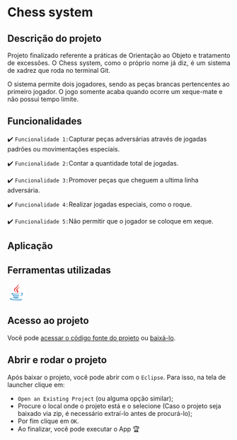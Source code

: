 # Chess system


## Descrição do projeto
<p align="justify">
Projeto finalizado referente a práticas de Orientação ao Objeto e tratamento de excessões. O Chess system, como o próprio nome já diz, é um sistema de xadrez que roda no
terminal Git.

O sistema permite dois jogadores, sendo as peças brancas pertencentes ao primeiro jogador. O jogo somente acaba quando ocorre um xeque-mate e não possui tempo limite. 

## Funcionalidades
:heavy_check_mark: `Funcionalidade 1:`Capturar peças adversárias através de jogadas padrões ou movimentações especiais.

:heavy_check_mark: `Funcionalidade 2:`Contar a quantidade total de jogadas.

:heavy_check_mark: `Funcionalidade 3:`Promover peças que cheguem a ultima linha adversária.

:heavy_check_mark: `Funcionalidade 4:`Realizar jogadas especiais, como o roque.

:heavy_check_mark: `Funcionalidade 5:`Não permitir que o jogador se coloque em xeque.

## Aplicação


## Ferramentas utilizadas

<a href="https://www.java.com" target="_blank"> <img src="https://raw.githubusercontent.com/devicons/devicon/master/icons/java/java-original.svg" alt="java" width="40" height="40"/> </a> 

## Acesso ao projeto

Você pode [acessar o código fonte do projeto](https://github.com/RonaldAG/chess-system-java) ou [baixá-lo](https://github.com/RonaldAG/chess=system-java).

## Abrir e rodar o projeto

Após baixar o projeto, você pode abrir com o `Eclipse`. Para isso, na tela de launcher clique em:

- `Open an Existing Project` (ou alguma opção similar);
- Procure o local onde o projeto está e o selecione (Caso o projeto seja baixado via zip, é necessário extraí-lo antes de procurá-lo);
- Por fim clique em `OK`.
- Ao finalizar, você pode executar o App 🏆


